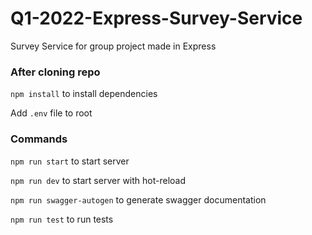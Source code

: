 # Q1-2022-Express-Survey-Service
Survey Service for group project made in Express

### After cloning repo
```npm install``` to install dependencies

Add ```.env``` file to root

### Commands
```npm run start``` to start server

```npm run dev``` to start server with hot-reload

```npm run swagger-autogen``` to generate swagger documentation

```npm run test``` to run tests
